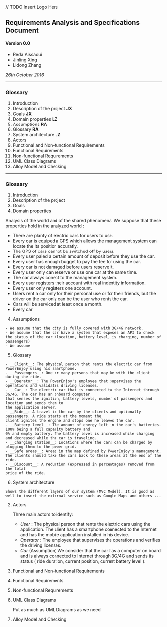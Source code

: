 
//  TODO Insert Logo Here

## __Requirements Analysis and Specifications Document__
#### Version 0.0



* Reda Aissaoui
* Jinling Xing
* Lidong Zhang



_26th October 2016_


----------

### __Glossary__

1. Introduction
  1. Description of the project __JX__
  2. Goals __JX__
  3. Domain properties __LZ__
  4. Assumptions __RA__
  5. Glossary __RA__
  6. System architecture __LZ__
2. Actors
3. Functional and Non-functional Requirements
  1. Functional Requirements
  2. Non-functional Requirements
4. UML Class Diagrams
5. Alloy Model and Checking

------------

### __Glossary__

1. Introduction
  1. Description of the project
  2. Goals
  3. Domain properties

  Analysis of the world and of the shared phenomena. We suppose that these properties hold in the analyzed world :

  - There are planty of electric cars for users to use.
  - Every car is equiped a GPS which allows the management system can locate the its position accuratly.
  - The GPS of cars cannot be switched off by users.
  - Every user paied a certain amount of deposit before they use the car.
  - Every user has enough bugget to pay the fee for using the car.
  - Every car is not damaged before users reserve it.
  - Every user only can reserve or use one car at the same time.  
  - The car always conect to the management system.
  - Every user registers their account with real indentity information.
  - Every user only registers one account.
  - Users rent a car only for their personal use or for their friends, but the driver on the car only can be the user who rents the car.
  - Cars will be serviced at least once a month.
  - Every car 

  4. Assumptions

    - We assume that the city is fully covered with 3G/4G network.
    - We assume that the car have a system that exposes an API to check the status of the car (location, battery level, is charging, number of passengers)
    - We assume

  5. Glossary

    - __Client__: The physical person that rents the electric car from PowerEnjoy using his smartphone.
    - __Passengers__: One or many persons that may be with the client during the ride.  
    - __Operator__: The PowerEnjoy's employee that supervises the operations and validates driving licenses.
    - __Car__: The electric car that is connected to the Internet through 3G/4G. The car has an onboard computer
    that senses the ignition, battery levels, number of passengers and location and sends them to  
    the application server.
    - __Ride__: A travel in the car by the clients and optionally passengers. A ride starts at the moment the
    client ignites the engine and stops one he leaves the car.
    - __Battery level__: The amount of energy left in the car's batteries. 100% being a full capacity battery and
    0% and empty battery. The battery level is increased while charging and decreased while the car is traveling.
    - __Charging station__: Locations where the cars can be charged by plugging them to the power grid.
    - __Safe areas__: Areas in the map defined by PowerEnjoy's management. The clients should take the cars back to these areas at the end of the ride.
    - __Discount__: A reduction (expressed in percentages) removed from the total
    price of the ride.



  6. System architecture

    Shows the different layers of our system (MVC Model). It is good as well to insert the external service such as Google Maps and others ...

2. Actors

    Three main actors to identify:
    - _User_ : The physical person that rents the electric cars using the application.
    The client has a smartphone connected to the Internet and has the mobile application
    installed in his device.
    - _Operator_ : The employee that supervises the operations and verifies the driving licenses.
    - _Car_ (Assumption) We consider that the car has a computer on board and is always connected to Internet through 3G/4G and sends its status ( ride duration, current position, current battery level ).   

3. Functional and Non-functional Requirements

  1. Functional Requirements
  2. Non-functional Requirements

4. UML Class Diagrams

    Put as much as UML Diagrams as we need

5. Alloy Model and Checking
